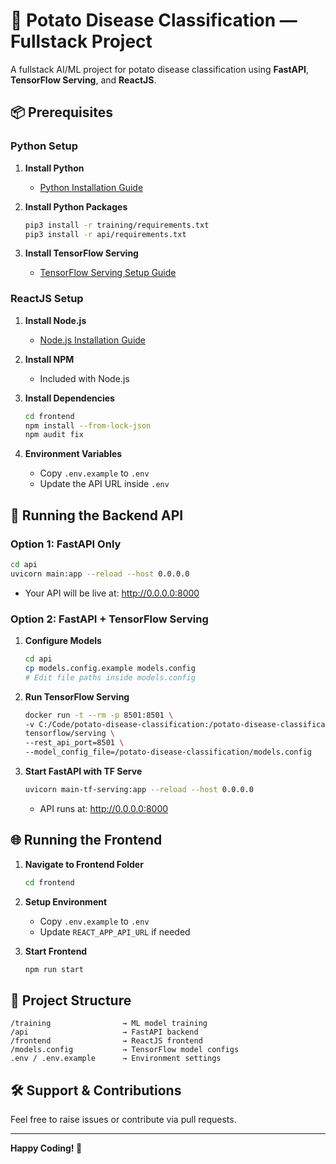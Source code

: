 # 🥔 Potato Disease Classification — Fullstack Project

A fullstack AI/ML project for potato disease classification using **FastAPI**, **TensorFlow Serving**, and **ReactJS**.

## 📦 Prerequisites

### Python Setup

1. **Install Python**
   * [Python Installation Guide](https://www.python.org/downloads/)

2. **Install Python Packages**
   ```bash
   pip3 install -r training/requirements.txt
   pip3 install -r api/requirements.txt
   ```

3. **Install TensorFlow Serving**
   * [TensorFlow Serving Setup Guide](https://www.tensorflow.org/tfx/guide/serving)

### ReactJS Setup

1. **Install Node.js**
   * [Node.js Installation Guide](https://nodejs.org/en/download/)

2. **Install NPM**
   * Included with Node.js

3. **Install Dependencies**
   ```bash
   cd frontend
   npm install --from-lock-json
   npm audit fix
   ```

4. **Environment Variables**
   * Copy `.env.example` to `.env`
   * Update the API URL inside `.env`

## 🚀 Running the Backend API

### Option 1: FastAPI Only

```bash
cd api
uvicorn main:app --reload --host 0.0.0.0
```

* Your API will be live at: http://0.0.0.0:8000

### Option 2: FastAPI + TensorFlow Serving

1. **Configure Models**
   ```bash
   cd api
   cp models.config.example models.config
   # Edit file paths inside models.config
   ```

2. **Run TensorFlow Serving**
   ```bash
   docker run -t --rm -p 8501:8501 \
   -v C:/Code/potato-disease-classification:/potato-disease-classification \
   tensorflow/serving \
   --rest_api_port=8501 \
   --model_config_file=/potato-disease-classification/models.config
   ```

3. **Start FastAPI with TF Serve**
   ```bash
   uvicorn main-tf-serving:app --reload --host 0.0.0.0
   ```

   * API runs at: http://0.0.0.0:8000

## 🌐 Running the Frontend

1. **Navigate to Frontend Folder**
   ```bash
   cd frontend
   ```

2. **Setup Environment**
   * Copy `.env.example` to `.env`
   * Update `REACT_APP_API_URL` if needed

3. **Start Frontend**
   ```bash
   npm run start
   ```

## 📁 Project Structure

```
/training                → ML model training
/api                     → FastAPI backend
/frontend                → ReactJS frontend
/models.config           → TensorFlow model configs
.env / .env.example      → Environment settings
```

## 🛠 Support & Contributions

Feel free to raise issues or contribute via pull requests.

---

**Happy Coding! 🚀**
